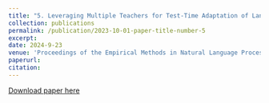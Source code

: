 ```yaml
---
title: "5. Leveraging Multiple Teachers for Test-Time Adaptation of Language-Guided Classifiers"
collection: publications
permalink: /publication/2023-10-01-paper-title-number-5
excerpt:
date: 2024-9-23
venue: 'Proceedings of the Empirical Methods in Natural Language Processing 2024'
paperurl: 
citation:
---
```

[Download paper here](https://lnkd.in/gRJ6CiCE)